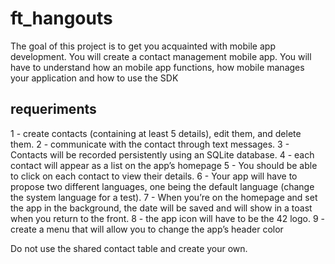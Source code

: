 # ft_hangouts
The goal of this project is to get you acquainted with mobile app development. You will create a contact management mobile app. You will have to understand how an mobile app functions, how mobile manages your application and how to use the SDK


## requeriments

1 - create contacts (containing at least 5 details), edit them, and delete them.
2 - communicate with the contact through text messages.
3 - Contacts will be recorded persistently using an SQLite database.
4 - each contact will appear as a list on the app’s homepage
5 - You should be able to click on each contact to view their details.
6 - Your app will have to propose two different languages, one being the default language (change the system language for a test).
7 - When you’re on the homepage and set the app in the background, the date will be saved and will show in a toast when you return to the front.
8 - the app icon will have to be the 42 logo.
9 - create a menu that will allow you to change the app’s header color


Do not use the
shared contact table and create your own.
